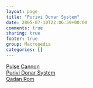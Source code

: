 ```yaml
---
layout: page
title: "Purivi Donar System"
date: 2005-07-10T22:06:59+00:00
comments: true
sharing: true
footer: true
group: Macropedia
categories: []
---
```

<div class='row'>
	<div class='col-md-4'><a href='/macropedia/pulse-cannon'>Pulse Cannon</a></div>
	<div class='col-md-4'><a href='/macropedia/purivi-donar-system'>Purivi Donar System</a></div>
	<div class='col-md-4'><a href='/macropedia/qadan-rom'>Qadan Rom</a></div>
</div>
